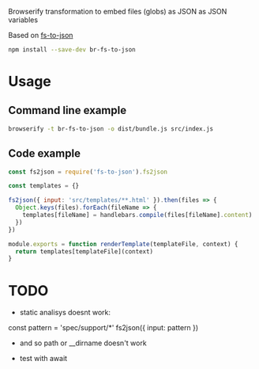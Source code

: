 Browserify transformation to embed files (globs) as JSON as JSON variables

Based on [fs-to-json](https://github.com/cancerberoSgx/fs-to-json)

```sh
npm install --save-dev br-fs-to-json
```

# Usage

## Command line example

```sh
browserify -t br-fs-to-json -o dist/bundle.js src/index.js
```

## Code example

```javascript
const fs2json = require('fs-to-json').fs2json

const templates = {}

fs2json({ input: 'src/templates/**.html' }).then(files => {
  Object.keys(files).forEach(fileName => {
    templates[fileName] = handlebars.compile(files[fileName].content)
  })
})

module.exports = function renderTemplate(templateFile, context) {
  return templates[templateFile](context)
}
```


# TODO
 * static analisys doesnt work: 
 
const pattern = 'spec/support/*'
fs2json({ input: pattern })

 * and so path or __dirname doesn't work
 
 * test with await